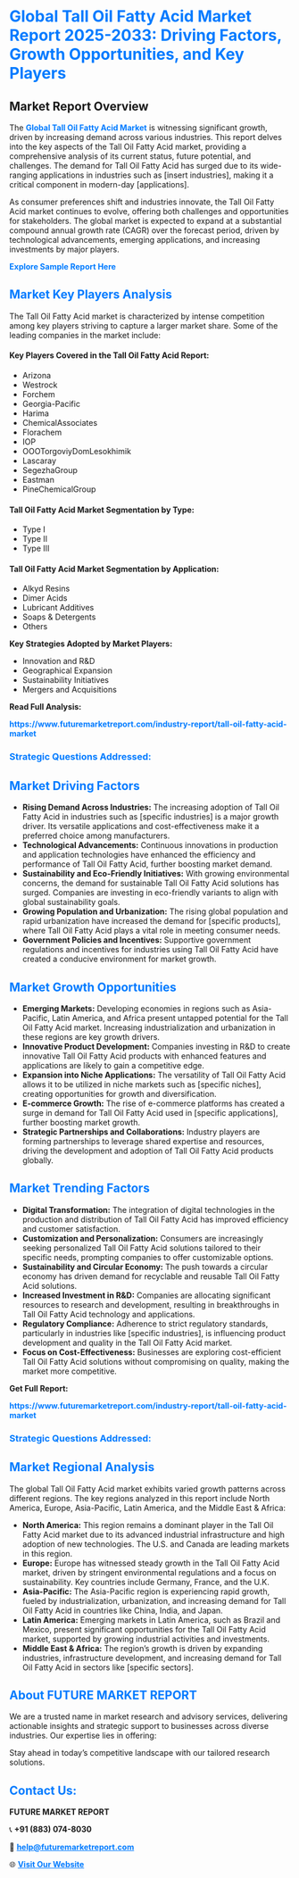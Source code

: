<h1 style="color: #007BFF;">Global Tall Oil Fatty Acid Market Report 2025-2033: Driving Factors, Growth Opportunities, and Key Players</h1>

<section id="overview">
<h2>Market Report Overview</h2>
<p>The <a href="https://www.futuremarketreport.com/industry-report/tall-oil-fatty-acid-market" style="color: #007BFF; text-decoration: none;"><strong>Global Tall Oil Fatty Acid Market</strong></a> is witnessing significant growth, driven by increasing demand across various industries. This report delves into the key aspects of the Tall Oil Fatty Acid market, providing a comprehensive analysis of its current status, future potential, and challenges. The demand for Tall Oil Fatty Acid has surged due to its wide-ranging applications in industries such as [insert industries], making it a critical component in modern-day [applications].</p>
<p>As consumer preferences shift and industries innovate, the Tall Oil Fatty Acid market continues to evolve, offering both challenges and opportunities for stakeholders. The global market is expected to expand at a substantial compound annual growth rate (CAGR) over the forecast period, driven by technological advancements, emerging applications, and increasing investments by major players.</p>
</section>

<section id="overview">
<p><a href="https://www.futuremarketreport.com/request-sample/reportId=61155" style="color: #007BFF; text-decoration: none;"><strong>Explore Sample Report Here</strong></a></p>
</section>

<section id="key-players">
<h2 style="color: #007BFF;">Market Key Players Analysis</h2>
<p>The Tall Oil Fatty Acid market is characterized by intense competition among key players striving to capture a larger market share. Some of the leading companies in the market include:</p>
<h4>Key Players Covered in the Tall Oil Fatty Acid Report:</h4>
<ul><li>Arizona</li><li>Westrock</li><li>Forchem</li><li>Georgia-Pacific</li><li>Harima</li><li>ChemicalAssociates</li><li>Florachem</li><li>IOP</li><li>OOOTorgoviyDomLesokhimik</li><li>Lascaray</li><li>SegezhaGroup</li><li>Eastman</li><li>PineChemicalGroup</li></ul>
<h4>Tall Oil Fatty Acid Market Segmentation by Type:</h4>
<ul><li>Type I</li><li>Type II</li><li>Type III</li></ul>

<h4>Tall Oil Fatty Acid Market Segmentation by Application:</h4>
<ul><li>Alkyd Resins</li><li>Dimer Acids</li><li>Lubricant Additives</li><li>Soaps &amp; Detergents</li><li>Others</li></ul>
<p><strong>Key Strategies Adopted by Market Players:</strong></p>
<ul>
<li>Innovation and R&D</li>
<li>Geographical Expansion</li>
<li>Sustainability Initiatives</li>
<li>Mergers and Acquisitions</li>
</ul>
</section>

<section>
<p><strong>Read Full Analysis: </strong></p><a href="https://www.futuremarketreport.com/industry-report/tall-oil-fatty-acid-market" style="color: #007BFF; text-decoration: none;"><strong>https://www.futuremarketreport.com/industry-report/tall-oil-fatty-acid-market</strong></a>
<h3 style="color: #007BFF;">Strategic Questions Addressed:</h3>
</section>

<section id="driving-factors">
<h2 style="color: #007BFF;">Market Driving Factors</h2>
<ul>
<li><strong>Rising Demand Across Industries:</strong> The increasing adoption of Tall Oil Fatty Acid in industries such as [specific industries] is a major growth driver. Its versatile applications and cost-effectiveness make it a preferred choice among manufacturers.</li>
<li><strong>Technological Advancements:</strong> Continuous innovations in production and application technologies have enhanced the efficiency and performance of Tall Oil Fatty Acid, further boosting market demand.</li>
<li><strong>Sustainability and Eco-Friendly Initiatives:</strong> With growing environmental concerns, the demand for sustainable Tall Oil Fatty Acid solutions has surged. Companies are investing in eco-friendly variants to align with global sustainability goals.</li>
<li><strong>Growing Population and Urbanization:</strong> The rising global population and rapid urbanization have increased the demand for [specific products], where Tall Oil Fatty Acid plays a vital role in meeting consumer needs.</li>
<li><strong>Government Policies and Incentives:</strong> Supportive government regulations and incentives for industries using Tall Oil Fatty Acid have created a conducive environment for market growth.</li>
</ul>
</section>

<section id="growth-opportunities">
<h2 style="color: #007BFF;">Market Growth Opportunities</h2>
<ul>
<li><strong>Emerging Markets:</strong> Developing economies in regions such as Asia-Pacific, Latin America, and Africa present untapped potential for the Tall Oil Fatty Acid market. Increasing industrialization and urbanization in these regions are key growth drivers.</li>
<li><strong>Innovative Product Development:</strong> Companies investing in R&D to create innovative Tall Oil Fatty Acid products with enhanced features and applications are likely to gain a competitive edge.</li>
<li><strong>Expansion into Niche Applications:</strong> The versatility of Tall Oil Fatty Acid allows it to be utilized in niche markets such as [specific niches], creating opportunities for growth and diversification.</li>
<li><strong>E-commerce Growth:</strong> The rise of e-commerce platforms has created a surge in demand for Tall Oil Fatty Acid used in [specific applications], further boosting market growth.</li>
<li><strong>Strategic Partnerships and Collaborations:</strong> Industry players are forming partnerships to leverage shared expertise and resources, driving the development and adoption of Tall Oil Fatty Acid products globally.</li>
</ul>
</section>

<section id="trending-factors">
<h2 style="color: #007BFF;">Market Trending Factors</h2>
<ul>
<li><strong>Digital Transformation:</strong> The integration of digital technologies in the production and distribution of Tall Oil Fatty Acid has improved efficiency and customer satisfaction.</li>
<li><strong>Customization and Personalization:</strong> Consumers are increasingly seeking personalized Tall Oil Fatty Acid solutions tailored to their specific needs, prompting companies to offer customizable options.</li>
<li><strong>Sustainability and Circular Economy:</strong> The push towards a circular economy has driven demand for recyclable and reusable Tall Oil Fatty Acid solutions.</li>
<li><strong>Increased Investment in R&D:</strong> Companies are allocating significant resources to research and development, resulting in breakthroughs in Tall Oil Fatty Acid technology and applications.</li>
<li><strong>Regulatory Compliance:</strong> Adherence to strict regulatory standards, particularly in industries like [specific industries], is influencing product development and quality in the Tall Oil Fatty Acid market.</li>
<li><strong>Focus on Cost-Effectiveness:</strong> Businesses are exploring cost-efficient Tall Oil Fatty Acid solutions without compromising on quality, making the market more competitive.</li>
</ul>
</section>

<section>
<p><strong>Get Full Report: </strong></p><a href="https://www.futuremarketreport.com/industry-report/tall-oil-fatty-acid-market" style="color: #007BFF; text-decoration: none;"><strong>https://www.futuremarketreport.com/industry-report/tall-oil-fatty-acid-market</strong></a>
<h3 style="color: #007BFF;">Strategic Questions Addressed:</h3>
</section>


<section id="regional-analysis">
<h2 style="color: #007BFF;">Market Regional Analysis</h2>
<p>The global Tall Oil Fatty Acid market exhibits varied growth patterns across different regions. The key regions analyzed in this report include North America, Europe, Asia-Pacific, Latin America, and the Middle East & Africa:</p>
<ul>
<li><strong>North America:</strong> This region remains a dominant player in the Tall Oil Fatty Acid market due to its advanced industrial infrastructure and high adoption of new technologies. The U.S. and Canada are leading markets in this region.</li>
<li><strong>Europe:</strong> Europe has witnessed steady growth in the Tall Oil Fatty Acid market, driven by stringent environmental regulations and a focus on sustainability. Key countries include Germany, France, and the U.K.</li>
<li><strong>Asia-Pacific:</strong> The Asia-Pacific region is experiencing rapid growth, fueled by industrialization, urbanization, and increasing demand for Tall Oil Fatty Acid in countries like China, India, and Japan.</li>
<li><strong>Latin America:</strong> Emerging markets in Latin America, such as Brazil and Mexico, present significant opportunities for the Tall Oil Fatty Acid market, supported by growing industrial activities and investments.</li>
<li><strong>Middle East & Africa:</strong> The region’s growth is driven by expanding industries, infrastructure development, and increasing demand for Tall Oil Fatty Acid in sectors like [specific sectors].</li>
</ul>
</section>

<footer>
<h2 style="color: #007BFF;">About FUTURE MARKET REPORT</h2>
<p>We are a trusted name in market research and advisory services, delivering actionable insights and strategic support to businesses across diverse industries. Our expertise lies in offering:</p>

<p>Stay ahead in today’s competitive landscape with our tailored research solutions.</p>

<h2 style="color: #007BFF;">Contact Us:</h2>
<p><strong>FUTURE MARKET REPORT</strong></p>
<p>📞 <strong>+91 (883) 074-8030</strong></p>
<p>📧 <strong><a href="mailto:help@futuremarketreport.com" style="color: #007BFF;">help@futuremarketreport.com</a></strong></p>
<p>🌐 <strong><a href="https://www.futuremarketreport.com/" style="color: #007BFF;">Visit Our Website</a></strong></p>
</footer>